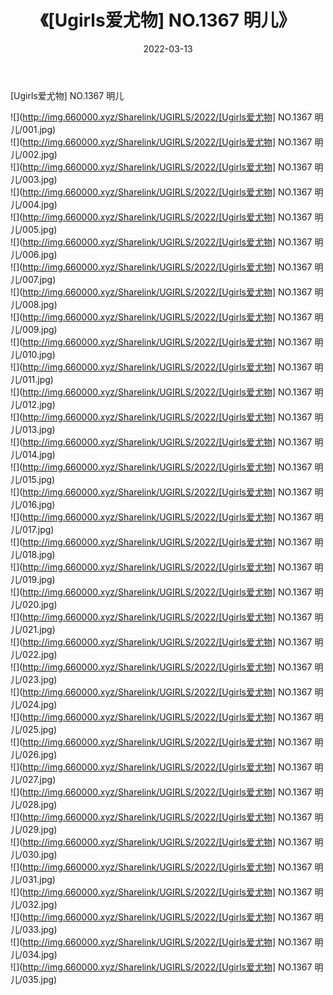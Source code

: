 ﻿---
layout: post
title:  《[Ugirls爱尤物] NO.1367 明儿》
date:   2022-03-13
img: http://img.660000.xyz/Sharelink/UGIRLS/2022/[Ugirls爱尤物] NO.1367 明儿/000.jpg
categories: [美女, 清纯, 唯美]
---

[Ugirls爱尤物] NO.1367 明儿

 ![](http://img.660000.xyz/Sharelink/UGIRLS/2022/[Ugirls爱尤物] NO.1367 明儿/001.jpg) <br>![](http://img.660000.xyz/Sharelink/UGIRLS/2022/[Ugirls爱尤物] NO.1367 明儿/002.jpg) <br>![](http://img.660000.xyz/Sharelink/UGIRLS/2022/[Ugirls爱尤物] NO.1367 明儿/003.jpg) <br>![](http://img.660000.xyz/Sharelink/UGIRLS/2022/[Ugirls爱尤物] NO.1367 明儿/004.jpg) <br>![](http://img.660000.xyz/Sharelink/UGIRLS/2022/[Ugirls爱尤物] NO.1367 明儿/005.jpg) <br>![](http://img.660000.xyz/Sharelink/UGIRLS/2022/[Ugirls爱尤物] NO.1367 明儿/006.jpg) <br>![](http://img.660000.xyz/Sharelink/UGIRLS/2022/[Ugirls爱尤物] NO.1367 明儿/007.jpg) <br>![](http://img.660000.xyz/Sharelink/UGIRLS/2022/[Ugirls爱尤物] NO.1367 明儿/008.jpg) <br>![](http://img.660000.xyz/Sharelink/UGIRLS/2022/[Ugirls爱尤物] NO.1367 明儿/009.jpg) <br>![](http://img.660000.xyz/Sharelink/UGIRLS/2022/[Ugirls爱尤物] NO.1367 明儿/010.jpg) <br>![](http://img.660000.xyz/Sharelink/UGIRLS/2022/[Ugirls爱尤物] NO.1367 明儿/011.jpg) <br>![](http://img.660000.xyz/Sharelink/UGIRLS/2022/[Ugirls爱尤物] NO.1367 明儿/012.jpg) <br>![](http://img.660000.xyz/Sharelink/UGIRLS/2022/[Ugirls爱尤物] NO.1367 明儿/013.jpg) <br>![](http://img.660000.xyz/Sharelink/UGIRLS/2022/[Ugirls爱尤物] NO.1367 明儿/014.jpg) <br>![](http://img.660000.xyz/Sharelink/UGIRLS/2022/[Ugirls爱尤物] NO.1367 明儿/015.jpg) <br>![](http://img.660000.xyz/Sharelink/UGIRLS/2022/[Ugirls爱尤物] NO.1367 明儿/016.jpg) <br>![](http://img.660000.xyz/Sharelink/UGIRLS/2022/[Ugirls爱尤物] NO.1367 明儿/017.jpg) <br>![](http://img.660000.xyz/Sharelink/UGIRLS/2022/[Ugirls爱尤物] NO.1367 明儿/018.jpg) <br>![](http://img.660000.xyz/Sharelink/UGIRLS/2022/[Ugirls爱尤物] NO.1367 明儿/019.jpg) <br>![](http://img.660000.xyz/Sharelink/UGIRLS/2022/[Ugirls爱尤物] NO.1367 明儿/020.jpg) <br>![](http://img.660000.xyz/Sharelink/UGIRLS/2022/[Ugirls爱尤物] NO.1367 明儿/021.jpg) <br>![](http://img.660000.xyz/Sharelink/UGIRLS/2022/[Ugirls爱尤物] NO.1367 明儿/022.jpg) <br>![](http://img.660000.xyz/Sharelink/UGIRLS/2022/[Ugirls爱尤物] NO.1367 明儿/023.jpg) <br>![](http://img.660000.xyz/Sharelink/UGIRLS/2022/[Ugirls爱尤物] NO.1367 明儿/024.jpg) <br>![](http://img.660000.xyz/Sharelink/UGIRLS/2022/[Ugirls爱尤物] NO.1367 明儿/025.jpg) <br>![](http://img.660000.xyz/Sharelink/UGIRLS/2022/[Ugirls爱尤物] NO.1367 明儿/026.jpg) <br>![](http://img.660000.xyz/Sharelink/UGIRLS/2022/[Ugirls爱尤物] NO.1367 明儿/027.jpg) <br>![](http://img.660000.xyz/Sharelink/UGIRLS/2022/[Ugirls爱尤物] NO.1367 明儿/028.jpg) <br>![](http://img.660000.xyz/Sharelink/UGIRLS/2022/[Ugirls爱尤物] NO.1367 明儿/029.jpg) <br>![](http://img.660000.xyz/Sharelink/UGIRLS/2022/[Ugirls爱尤物] NO.1367 明儿/030.jpg) <br>![](http://img.660000.xyz/Sharelink/UGIRLS/2022/[Ugirls爱尤物] NO.1367 明儿/031.jpg) <br>![](http://img.660000.xyz/Sharelink/UGIRLS/2022/[Ugirls爱尤物] NO.1367 明儿/032.jpg) <br>![](http://img.660000.xyz/Sharelink/UGIRLS/2022/[Ugirls爱尤物] NO.1367 明儿/033.jpg) <br>![](http://img.660000.xyz/Sharelink/UGIRLS/2022/[Ugirls爱尤物] NO.1367 明儿/034.jpg) <br>![](http://img.660000.xyz/Sharelink/UGIRLS/2022/[Ugirls爱尤物] NO.1367 明儿/035.jpg) <br>